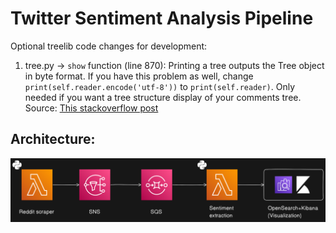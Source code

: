 # Twitter Sentiment Analysis Pipeline

Optional treelib code changes for development:

 1. tree.py -> `show` function (line 870): Printing a tree outputs the Tree object in byte format. If you have this problem as well, change `print(self.reader.encode('utf-8'))` to `print(self.reader)`. Only needed if you want a tree structure display of your comments tree. Source: [This stackoverflow post](https://stackoverflow.com/questions/46345677/treelib-prints-garbage-instead-of-pseudographics-in-python3)


## Architecture:

![Alt text](/media/architecture.png "Optional title")